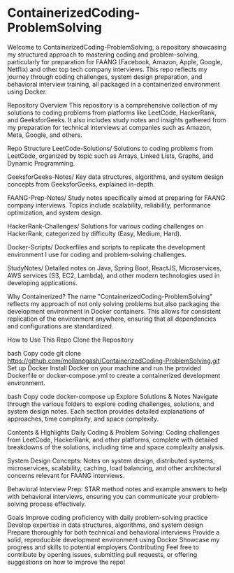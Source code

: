 # ContainerizedCoding-ProblemSolving
Welcome to ContainerizedCoding-ProblemSolving, a repository showcasing my structured approach to mastering coding and problem-solving, particularly for preparation for FAANG (Facebook, Amazon, Apple, Google, Netflix) and other top tech company interviews. This repo reflects my journey through coding challenges, system design preparation, and behavioral interview training, all packaged in a containerized environment using Docker.

Repository Overview
This repository is a comprehensive collection of my solutions to coding problems from platforms like LeetCode, HackerRank, and GeeksforGeeks. It also includes study notes and insights gathered from my preparation for technical interviews at companies such as Amazon, Meta, Google, and others.

Repo Structure
LeetCode-Solutions/
Solutions to coding problems from LeetCode, organized by topic such as Arrays, Linked Lists, Graphs, and Dynamic Programming.

GeeksforGeeks-Notes/
Key data structures, algorithms, and system design concepts from GeeksforGeeks, explained in-depth.

FAANG-Prep-Notes/
Study notes specifically aimed at preparing for FAANG company interviews. Topics include scalability, reliability, performance optimization, and system design.

HackerRank-Challenges/
Solutions for various coding challenges on HackerRank, categorized by difficulty (Easy, Medium, Hard).

Docker-Scripts/
Dockerfiles and scripts to replicate the development environment I use for coding and problem-solving challenges.

StudyNotes/
Detailed notes on Java, Spring Boot, ReactJS, Microservices, AWS services (S3, EC2, Lambda), and other modern technologies used in developing applications.

Why Containerized?
The name "ContainerizedCoding-ProblemSolving" reflects my approach of not only solving problems but also packaging the development environment in Docker containers. This allows for consistent replication of the environment anywhere, ensuring that all dependencies and configurations are standardized.

How to Use This Repo
Clone the Repository

bash
Copy code
git clone https://github.com/mollanegash/ContainerizedCoding-ProblemSolving.git
Set up Docker
Install Docker on your machine and run the provided Dockerfile or docker-compose.yml to create a containerized development environment.

bash
Copy code
docker-compose up
Explore Solutions & Notes
Navigate through the various folders to explore coding challenges, solutions, and system design notes. Each section provides detailed explanations of approaches, time complexity, and space complexity.

Contents & Highlights
Daily Coding & Problem Solving:
Coding challenges from LeetCode, HackerRank, and other platforms, complete with detailed breakdowns of the solutions, including time and space complexity analysis.

System Design Concepts:
Notes on system design, distributed systems, microservices, scalability, caching, load balancing, and other architectural concerns relevant for FAANG interviews.

Behavioral Interview Prep:
STAR method notes and example answers to help with behavioral interviews, ensuring you can communicate your problem-solving process effectively.

Goals
Improve coding proficiency with daily problem-solving practice
Develop expertise in data structures, algorithms, and system design
Prepare thoroughly for both technical and behavioral interviews
Provide a solid, reproducible development environment using Docker
Showcase my progress and skills to potential employers
Contributing
Feel free to contribute by opening issues, submitting pull requests, or offering suggestions on how to improve the repo!

